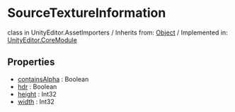 # SourceTextureInformation
class in UnityEditor.AssetImporters
 / Inherits from: <a href="https://docs.unity3d.com/6000.0/Documentation/ScriptReference/Object.html">Object</a> / Implemented in: <a href="https://docs.unity3d.com/6000.0/Documentation/ScriptReference/UnityEditor.CoreModule.html">UnityEditor.CoreModule</a>
## Properties
- <a href="https://docs.unity3d.com/6000.0/Documentation/ScriptReference/SourceTextureInformation-containsAlpha.html">containsAlpha</a> : Boolean
- <a href="https://docs.unity3d.com/6000.0/Documentation/ScriptReference/SourceTextureInformation-hdr.html">hdr</a> : Boolean
- <a href="https://docs.unity3d.com/6000.0/Documentation/ScriptReference/SourceTextureInformation-height.html">height</a> : Int32
- <a href="https://docs.unity3d.com/6000.0/Documentation/ScriptReference/SourceTextureInformation-width.html">width</a> : Int32

